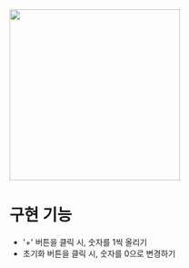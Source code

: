 
<img src="https://user-images.githubusercontent.com/24618293/197250592-508f6681-2fb4-40e7-9bdd-e4184bf47778.png" width="300">

# 구현 기능

- '+' 버튼을 클릭 시, 숫자를 1씩 올리기
- 초기화 버튼을 클릭 시, 숫자를 0으로 변경하기
